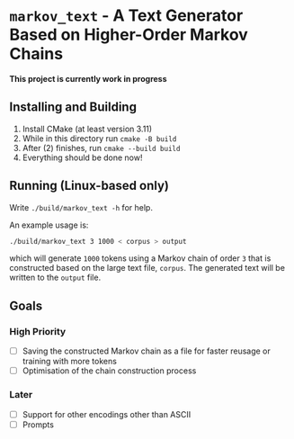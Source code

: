 # `markov_text` - A Text Generator Based on Higher-Order Markov Chains

**This project is currently work in progress**

## Installing and Building
1. Install CMake (at least version 3.11)
2. While in this directory run `cmake -B build`
3. After (2) finishes, run `cmake --build build`
4. Everything should be done now!

## Running (Linux-based only)
Write `./build/markov_text -h` for help.

An example usage is:

```bash
./build/markov_text 3 1000 < corpus > output
```
which will generate `1000` tokens using a Markov chain of order `3` that is constructed based on the large text file, `corpus`. The generated text will be written to the `output` file.


## Goals
### High Priority
- [ ] Saving the constructed Markov chain as a file for faster reusage or training with more tokens
- [ ] Optimisation of the chain construction process

### Later
- [ ] Support for other encodings other than ASCII
- [ ] Prompts
